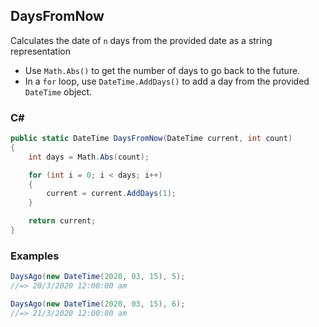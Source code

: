## DaysFromNow

Calculates the date of `n` days from the provided date as a string representation

- Use `Math.Abs()` to get the number of days to go back to the future.
- In a `for` loop, use `DateTime.AddDays()` to add a day from the provided `DateTime` object.

### C#

```csharp
public static DateTime DaysFromNow(DateTime current, int count)
{
    int days = Math.Abs(count);

    for (int i = 0; i < days; i++)
    {
        current = current.AddDays(1);
    }

    return current;
}
```

### Examples

```csharp
DaysAgo(new DateTime(2020, 03, 15), 5);
//=> 20/3/2020 12:00:00 am

DaysAgo(new DateTime(2020, 03, 15), 6);
//=> 21/3/2020 12:00:00 am
```